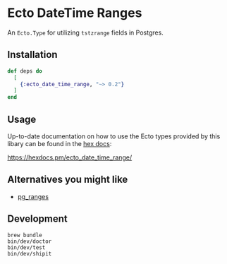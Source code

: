 # Ecto DateTime Ranges

An `Ecto.Type` for utilizing `tstzrange` fields in Postgres.

## Installation

```elixir
def deps do
  [
    {:ecto_date_time_range, "~> 0.2"}
  ]
end
```

## Usage

Up-to-date documentation on how to use the Ecto types provided by this libary can be found in the
[hex docs](https://hexdocs.pm/ecto_date_time_range/):

https://hexdocs.pm/ecto_date_time_range/

## Alternatives you might like

- [pg_ranges](https://hex.pm/packages/pg_ranges)

## Development

```shell
brew bundle
bin/dev/doctor
bin/dev/test
bin/dev/shipit
```
